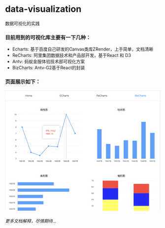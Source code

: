 # data-visualization

数据可视化的实践



### 目前用到的可视化库主要有一下几种：

- Echarts: 基于百度自己研发的Canvas类库ZRender，上手简单，文档清晰
- ReCharts: 阿里集团数据技术和产品部开发，基于React 和 D3
- Antv: 蚂蚁金服体验技术部可视化方案
- BizCharts: Antv-G2基于React的封装


### 页面展示如下：

![](https://github.com/yadongxie150/data-visualization/blob/master/src/assets/bizcharts.png)




###### 更多文档解释，尽情期待...

